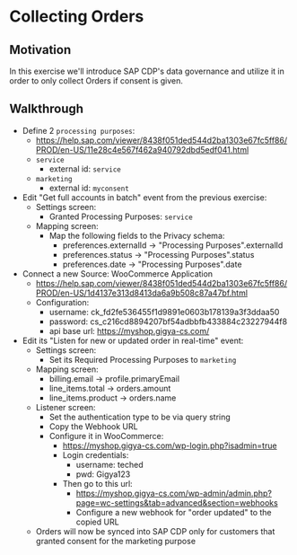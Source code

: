 # Collecting Orders
## Motivation
In this exercise we'll introduce SAP CDP's data governance and utilize it in order to only collect Orders if consent is given.

## Walkthrough
* Define 2 `processing purposes`:
  * https://help.sap.com/viewer/8438f051ded544d2ba1303e67fc5ff86/PROD/en-US/11e28c4e567f462a940792dbd5edf041.html
  * `service`
    * external id: `service`
  * `marketing`
    * external id: `myconsent`
* Edit "Get full accounts in batch" event from the previous exercise:
  * Settings screen:
    * Granted Processing Purposes: `service`
  * Mapping screen:
    * Map the following fields to the Privacy schema:
      * preferences.externalId -> "Processing Purposes".externalId
      * preferences.status -> "Processing Purposes".status
      * preferences.date -> "Processing Purposes".date
* Connect a new Source: WooCommerce Application
  * https://help.sap.com/viewer/8438f051ded544d2ba1303e67fc5ff86/PROD/en-US/1d4137e313d8413da6a9b508c87a47bf.html
  * Configuration:
    * username: ck_fd2fe536455f1d9891e0603b178139a3f3ddaa50
    * password: cs_c216cd8894207bf54adbbfb433884c23227944f8
    * api base url: https://myshop.gigya-cs.com/
* Edit its "Listen for new or updated order in real-time" event:
  * Settings screen:
    * Set its Required Processing Purposes to `marketing`
  * Mapping screen:
    * billing.email -> profile.primaryEmail
    * line_items.total -> orders.amount
    * line_items.product -> orders.name
  * Listener screen:
    * Set the authentication type to be via query string
    * Copy the Webhook URL
    * Configure it in WooCommerce:
      * https://myshop.gigya-cs.com/wp-login.php?isadmin=true 
      * Login credentials:
        * username: teched
        * pwd: Gigya123
      * Then go to this url:
        * https://myshop.gigya-cs.com/wp-admin/admin.php?page=wc-settings&tab=advanced&section=webhooks
        * Configure a new webhook for "order updated" to the copied URL
  * Orders will now be synced into SAP CDP only for customers that granted consent for the marketing purpose
